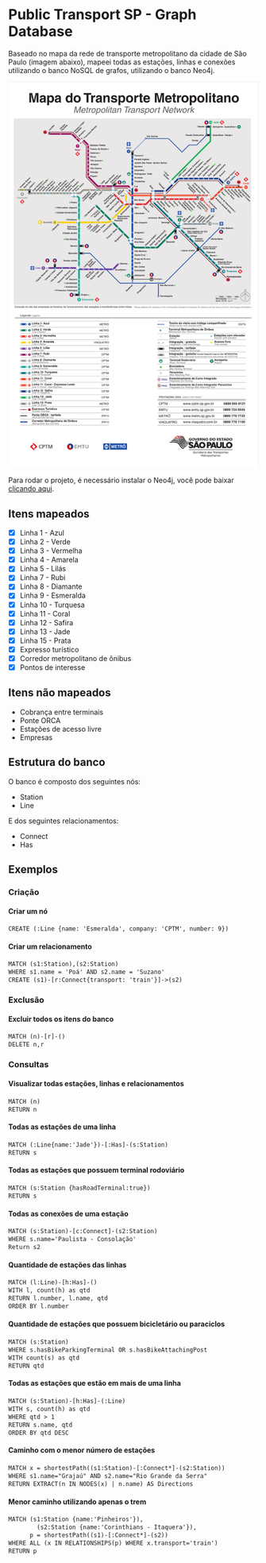 # Public Transport SP - Graph Database

Baseado no mapa da rede de transporte metropolitano da cidade de São Paulo (imagem abaixo), mapeei todas as estações, linhas e conexões utilizando o banco NoSQL de grafos, utilizando o banco Neo4j.

![Map](img/map.png?raw=true "Map")

Para rodar o projeto, é necessário instalar o Neo4j, você pode baixar [clicando aqui](https://neo4j.com/download/?ref=hro).

## Itens mapeados
- [x] Linha 1 - Azul
- [x] Linha 2 - Verde
- [x] Linha 3 - Vermelha
- [x] Linha 4 - Amarela
- [x] Linha 5 - Lilás
- [x] Linha 7 - Rubi
- [x] Linha 8 - Diamante
- [x] Linha 9 - Esmeralda
- [x] Linha 10 - Turquesa
- [x] Linha 11 - Coral
- [x] Linha 12 - Safira
- [x] Linha 13 - Jade
- [x] Linha 15 - Prata
- [x] Expresso turístico
- [x] Corredor metropolitano de ônibus
- [x] Pontos de interesse

## Itens não mapeados
- Cobrança entre terminais
- Ponte ORCA
- Estações de acesso livre
- Empresas

## Estrutura do banco

O banco é composto dos seguintes nós:
- Station
- Line

E dos seguintes relacionamentos:
- Connect
- Has

## Exemplos

### Criação

#### Criar um nó

```
CREATE (:Line {name: 'Esmeralda', company: 'CPTM', number: 9})
```

#### Criar um relacionamento

```
MATCH (s1:Station),(s2:Station)
WHERE s1.name = 'Poá' AND s2.name = 'Suzano'
CREATE (s1)-[r:Connect{transport: 'train'}]->(s2)
```

### Exclusão

#### Excluir todos os itens do banco

```
MATCH (n)-[r]-()
DELETE n,r
```

### Consultas

#### Visualizar todas estações, linhas e relacionamentos

```
MATCH (n)
RETURN n
```

#### Todas as estações de uma linha

```
MATCH (:Line{name:'Jade'})-[:Has]-(s:Station)
RETURN s
```

#### Todas as estações que possuem terminal rodoviário

```
MATCH (s:Station {hasRoadTerminal:true})
RETURN s
```

#### Todas as conexões de uma estação

```
MATCH (s:Station)-[c:Connect]-(s2:Station)
WHERE s.name='Paulista - Consolação'
Return s2
```

#### Quantidade de estações das linhas

```
MATCH (l:Line)-[h:Has]-()
WITH l, count(h) as qtd
RETURN l.number, l.name, qtd
ORDER BY l.number
```

#### Quantidade de estações que possuem bicicletário ou paraciclos

```
MATCH (s:Station)
WHERE s.hasBikeParkingTerminal OR s.hasBikeAttachingPost
WITH count(s) as qtd
RETURN qtd
```

#### Todas as estações que estão em mais de uma linha

```
MATCH (s:Station)-[h:Has]-(:Line)
WITH s, count(h) as qtd
WHERE qtd > 1
RETURN s.name, qtd
ORDER BY qtd DESC
```

#### Caminho com o menor número de estações

```
MATCH x = shortestPath((s1:Station)-[:Connect*]-(s2:Station))
WHERE s1.name="Grajaú" AND s2.name="Rio Grande da Serra"
RETURN EXTRACT(n IN NODES(x) | n.name) AS Directions
```

#### Menor caminho utilizando apenas o trem

```
MATCH (s1:Station {name:'Pinheiros'}),
	    (s2:Station {name:'Corinthians - Itaquera'}),
      p = shortestPath((s1)-[:Connect*]-(s2))
WHERE ALL (x IN RELATIONSHIPS(p) WHERE x.transport='train')
RETURN p
```
